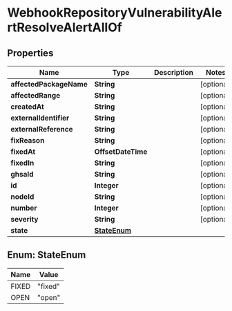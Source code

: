 

# WebhookRepositoryVulnerabilityAlertResolveAlertAllOf


## Properties

| Name | Type | Description | Notes |
|------------ | ------------- | ------------- | -------------|
|**affectedPackageName** | **String** |  |  [optional] |
|**affectedRange** | **String** |  |  [optional] |
|**createdAt** | **String** |  |  [optional] |
|**externalIdentifier** | **String** |  |  [optional] |
|**externalReference** | **String** |  |  [optional] |
|**fixReason** | **String** |  |  [optional] |
|**fixedAt** | **OffsetDateTime** |  |  [optional] |
|**fixedIn** | **String** |  |  [optional] |
|**ghsaId** | **String** |  |  [optional] |
|**id** | **Integer** |  |  [optional] |
|**nodeId** | **String** |  |  [optional] |
|**number** | **Integer** |  |  [optional] |
|**severity** | **String** |  |  [optional] |
|**state** | [**StateEnum**](#StateEnum) |  |  |



## Enum: StateEnum

| Name | Value |
|---- | -----|
| FIXED | &quot;fixed&quot; |
| OPEN | &quot;open&quot; |



